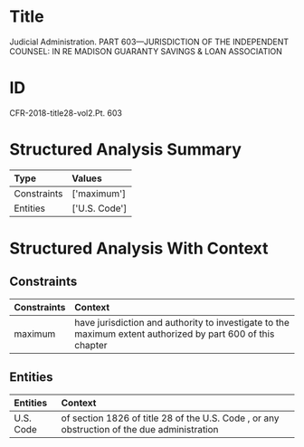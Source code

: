 # Title

 Judicial Administration. PART 603—JURISDICTION OF THE INDEPENDENT COUNSEL: IN RE MADISON GUARANTY SAVINGS & LOAN ASSOCIATION


# ID

 CFR-2018-title28-vol2.Pt. 603


# Structured Analysis Summary

| Type        | Values        |
|:------------|:--------------|
| Constraints | ['maximum']   |
| Entities    | ['U.S. Code'] |


# Structured Analysis With Context

 


## Constraints

| Constraints   | Context                                                                                                     |
|:--------------|:------------------------------------------------------------------------------------------------------------|
| maximum       | have jurisdiction and authority to investigate to the maximum extent authorized by part 600 of this chapter |


## Entities

| Entities   | Context                                                                                     |
|:-----------|:--------------------------------------------------------------------------------------------|
| U.S. Code  | of section 1826 of title 28 of the U.S. Code , or any obstruction of the due administration |


